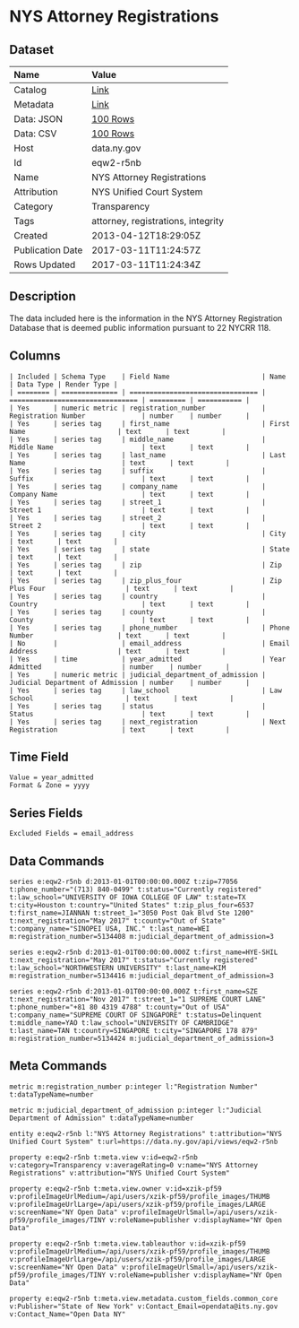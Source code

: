 # NYS Attorney Registrations

## Dataset

| Name | Value |
| :--- | :---- |
| Catalog | [Link](https://catalog.data.gov/dataset/nys-attorney-registrations) |
| Metadata | [Link](https://data.ny.gov/api/views/eqw2-r5nb) |
| Data: JSON | [100 Rows](https://data.ny.gov/api/views/eqw2-r5nb/rows.json?max_rows=100) |
| Data: CSV | [100 Rows](https://data.ny.gov/api/views/eqw2-r5nb/rows.csv?max_rows=100) |
| Host | data.ny.gov |
| Id | eqw2-r5nb |
| Name | NYS Attorney Registrations |
| Attribution | NYS Unified Court System |
| Category | Transparency |
| Tags | attorney, registrations, integrity |
| Created | 2013-04-12T18:29:05Z |
| Publication Date | 2017-03-11T11:24:57Z |
| Rows Updated | 2017-03-11T11:24:34Z |

## Description

The data included here is the information in the NYS Attorney Registration Database that is deemed public information pursuant to 22 NYCRR 118.

## Columns

```ls
| Included | Schema Type    | Field Name                       | Name                             | Data Type | Render Type |
| ======== | ============== | ================================ | ================================ | ========= | =========== |
| Yes      | numeric metric | registration_number              | Registration Number              | number    | number      |
| Yes      | series tag     | first_name                       | First Name                       | text      | text        |
| Yes      | series tag     | middle_name                      | Middle Name                      | text      | text        |
| Yes      | series tag     | last_name                        | Last Name                        | text      | text        |
| Yes      | series tag     | suffix                           | Suffix                           | text      | text        |
| Yes      | series tag     | company_name                     | Company Name                     | text      | text        |
| Yes      | series tag     | street_1                         | Street 1                         | text      | text        |
| Yes      | series tag     | street_2                         | Street 2                         | text      | text        |
| Yes      | series tag     | city                             | City                             | text      | text        |
| Yes      | series tag     | state                            | State                            | text      | text        |
| Yes      | series tag     | zip                              | Zip                              | text      | text        |
| Yes      | series tag     | zip_plus_four                    | Zip Plus Four                    | text      | text        |
| Yes      | series tag     | country                          | Country                          | text      | text        |
| Yes      | series tag     | county                           | County                           | text      | text        |
| Yes      | series tag     | phone_number                     | Phone Number                     | text      | text        |
| No       |                | email_address                    | Email Address                    | text      | text        |
| Yes      | time           | year_admitted                    | Year Admitted                    | number    | number      |
| Yes      | numeric metric | judicial_department_of_admission | Judicial Department of Admission | number    | number      |
| Yes      | series tag     | law_school                       | Law School                       | text      | text        |
| Yes      | series tag     | status                           | Status                           | text      | text        |
| Yes      | series tag     | next_registration                | Next Registration                | text      | text        |
```

## Time Field

```ls
Value = year_admitted
Format & Zone = yyyy
```

## Series Fields

```ls
Excluded Fields = email_address
```

## Data Commands

```ls
series e:eqw2-r5nb d:2013-01-01T00:00:00.000Z t:zip=77056 t:phone_number="(713) 840-0499" t:status="Currently registered" t:law_school="UNIVERSITY OF IOWA COLLEGE OF LAW" t:state=TX t:city=Houston t:country="United States" t:zip_plus_four=6537 t:first_name=JIANNAN t:street_1="3050 Post Oak Blvd Ste 1200" t:next_registration="May 2017" t:county="Out of State" t:company_name="SINOPEI USA, INC." t:last_name=WEI m:registration_number=5134408 m:judicial_department_of_admission=3

series e:eqw2-r5nb d:2013-01-01T00:00:00.000Z t:first_name=HYE-SHIL t:next_registration="May 2017" t:status="Currently registered" t:law_school="NORTHWESTERN UNIVERSITY" t:last_name=KIM m:registration_number=5134416 m:judicial_department_of_admission=3

series e:eqw2-r5nb d:2013-01-01T00:00:00.000Z t:first_name=SZE t:next_registration="Nov 2017" t:street_1="1 SUPREME COURT LANE" t:phone_number="+81 80 4319 4788" t:county="Out of USA" t:company_name="SUPREME COURT OF SINGAPORE" t:status=Delinquent t:middle_name=YAO t:law_school="UNIVERSITY OF CAMBRIDGE" t:last_name=TAN t:country=SINGAPORE t:city="SINGAPORE 178 879" m:registration_number=5134424 m:judicial_department_of_admission=3
```

## Meta Commands

```ls
metric m:registration_number p:integer l:"Registration Number" t:dataTypeName=number

metric m:judicial_department_of_admission p:integer l:"Judicial Department of Admission" t:dataTypeName=number

entity e:eqw2-r5nb l:"NYS Attorney Registrations" t:attribution="NYS Unified Court System" t:url=https://data.ny.gov/api/views/eqw2-r5nb

property e:eqw2-r5nb t:meta.view v:id=eqw2-r5nb v:category=Transparency v:averageRating=0 v:name="NYS Attorney Registrations" v:attribution="NYS Unified Court System"

property e:eqw2-r5nb t:meta.view.owner v:id=xzik-pf59 v:profileImageUrlMedium=/api/users/xzik-pf59/profile_images/THUMB v:profileImageUrlLarge=/api/users/xzik-pf59/profile_images/LARGE v:screenName="NY Open Data" v:profileImageUrlSmall=/api/users/xzik-pf59/profile_images/TINY v:roleName=publisher v:displayName="NY Open Data"

property e:eqw2-r5nb t:meta.view.tableauthor v:id=xzik-pf59 v:profileImageUrlMedium=/api/users/xzik-pf59/profile_images/THUMB v:profileImageUrlLarge=/api/users/xzik-pf59/profile_images/LARGE v:screenName="NY Open Data" v:profileImageUrlSmall=/api/users/xzik-pf59/profile_images/TINY v:roleName=publisher v:displayName="NY Open Data"

property e:eqw2-r5nb t:meta.view.metadata.custom_fields.common_core v:Publisher="State of New York" v:Contact_Email=opendata@its.ny.gov v:Contact_Name="Open Data NY"
```